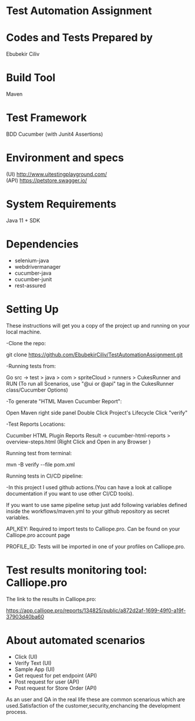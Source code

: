 # Test Automation Assignment

# Codes and Tests Prepared by
Ebubekir Ciliv

# Build Tool
Maven

# Test Framework
BDD Cucumber (with Junit4 Assertions)

# Environment and specs
(UI)  http://www.uitestingplayground.com/  
(API) https://petstore.swagger.io/  

# System Requirements
Java 11 + SDK

# Dependencies
- selenium-java
- webdrivermanager
- cucumber-java
- cucumber-junit
- rest-assured

# Setting Up
These instructions will get you a copy of the project up and running on your local machine.

-Clone the repo:

git clone  https://github.com/EbubekirCiliv/TestAutomationAssignment.git

-Running tests from: 

Go src -> test > java > com > spriteCloud > runners > CukesRunner and RUN
(To run all Scenarios, use "@ui or @api" tag in the CukesRunner class/Cucumber Options)
  
-To generate "HTML Maven Cucumber Report":

Open Maven right side panel Double Click Project's Lifecycle Click "verify"

-Test Reports Locations:

Cucumber HTML Plugin Reports Result -> cucumber-html-reports > overview-steps.html (Right Click and Open in any Browser )

Running test from terminal:

mvn -B verify --file pom.xml

Running tests in CI/CD pipeline:

-In this project I used github actions.(You can have a look at calliope documentation if you want to use other CI/CD tools).

If you want to use same pipeline setup just add following variables defined inside the workflows/maven.yml to your github repository as secret variables.

API_KEY: Required to import tests to Calliope.pro. Can be found on your Calliope.pro account page

PROFILE_ID: Tests will be imported in one of your profiles on Calliope.pro. 

# Test results monitoring tool: Calliope.pro

The link to the results in Calliope.pro:
  
https://app.calliope.pro/reports/134825/public/a872d2af-1699-49f0-a19f-37903d40ba60

# About automated scenarios
- Click       (UI)
- Verify Text (UI)
- Sample App  (UI)
- Get request for pet endpoint (API)
- Post request for user        (API)
- Post request for Store Order (API)
 
As an user and QA in the real life these are common scenarious which are used.Satisfaction of the customer,security,enchancing the development process.
